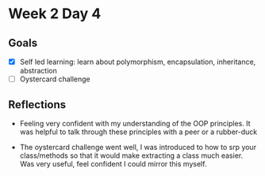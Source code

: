 # Week 2 Day 4

## Goals 

* [x] Self led learning: learn about polymorphism, encapsulation, inheritance, abstraction
* [ ] Oystercard challenge

## Reflections 

* Feeling very confident with my understanding of the OOP principles. It was helpful to talk through these principles with a peer or a rubber-duck 

* The oystercard challenge went well, I was introduced to how to srp your class/methods so that it would make extracting a class much easier. Was very useful, feel confident I could mirror this myself. 

